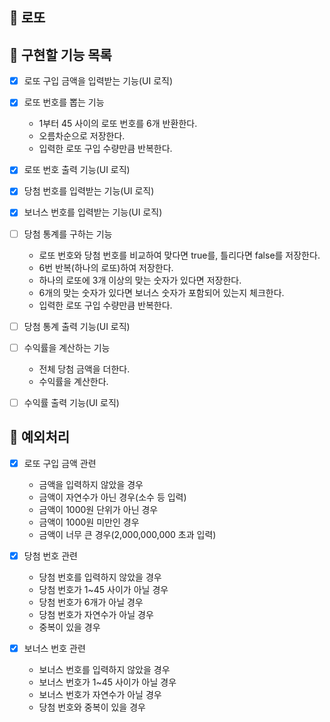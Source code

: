 ## 💸 로또

## :memo: 구현할 기능 목록

- [x] 로또 구입 금액을 입력받는 기능(UI 로직)

- [x] 로또 번호를 뽑는 기능

  - 1부터 45 사이의 로또 번호를 6개 반환한다.
  - 오름차순으로 저장한다.
  - 입력한 로또 구입 수량만큼 반복한다.

- [x] 로또 번호 출력 기능(UI 로직)

- [x] 당첨 번호를 입력받는 기능(UI 로직)

- [x] 보너스 번호를 입력받는 기능(UI 로직)

- [ ] 당첨 통계를 구하는 기능

  - 로또 번호와 당첨 번호를 비교하여 맞다면 true를, 틀리다면 false를 저장한다.
  - 6번 반복(하나의 로또)하여 저장한다.
  - 하나의 로또에 3개 이상의 맞는 숫자가 있다면 저장한다.
  - 6개의 맞는 숫자가 있다면 보너스 숫자가 포함되어 있는지 체크한다.
  - 입력한 로또 구입 수량만큼 반복한다.

- [ ] 당첨 통계 출력 기능(UI 로직)

- [ ] 수익률을 계산하는 기능

  - 전체 당첨 금액을 더한다.
  - 수익률을 계산한다.

- [ ] 수익률 출력 기능(UI 로직)

## 🚨 예외처리

- [x] 로또 구입 금액 관련

  - 금액을 입력하지 않았을 경우
  - 금액이 자연수가 아닌 경우(소수 등 입력)
  - 금액이 1000원 단위가 아닌 경우
  - 금액이 1000원 미만인 경우
  - 금액이 너무 큰 경우(2,000,000,000 초과 입력)

- [x] 당첨 번호 관련

  - 당첨 번호를 입력하지 않았을 경우
  - 당첨 번호가 1~45 사이가 아닐 경우
  - 당첨 번호가 6개가 아닐 경우
  - 당첨 번호가 자연수가 아닐 경우
  - 중복이 있을 경우

- [x] 보너스 번호 관련

  - 보너스 번호를 입력하지 않았을 경우
  - 보너스 번호가 1~45 사이가 아닐 경우
  - 보너스 번호가 자연수가 아닐 경우
  - 당첨 번호와 중복이 있을 경우
